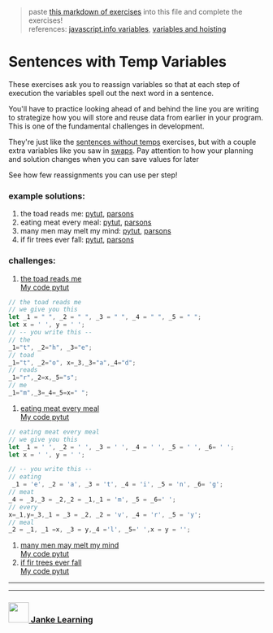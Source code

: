 > paste [this markdown of exercises](https://raw.githubusercontent.com/janke-learning/variable-exercises/master/sentences-with-temps.md) into this file and complete the exercises!   
> references: [javascript.info variables](https://javascript.info/variables), [variables and hoisting](https://github.com/janke-learning/variables-and-hoisting)

# Sentences with Temp Variables

These exercises ask you to reassign variables so that at each step of execution the variables spell out the next word in a sentence.  

You'll have to practice looking ahead of and behind the line you are writing to strategize how you will store and reuse data from earlier in your program.  This is one of the fundamental challenges in development.

They're just like the [sentences without temps](./3-sentences-without-temps.md) exercises, but with a couple extra variables like you saw in [swaps](./1-swaps.md).  Pay attention to how your planning and solution changes when you can save values for later

See how few reassignments you can use per step!

### example solutions: 
1. the toad reads me: [pytut](https://goo.gl/WrWMid), [parsons](https://janke-learning.github.io/parsonizer/?snippet=%2F%2F%20the%20toad%20reads%20me%0A%0Alet%20_1%20%3D%20%22%20%22%2C%20_2%20%3D%20%22%20%22%2C%20_3%20%3D%20%22%20%22%2C%20_4%20%3D%20%22%20%22%2C%20_5%20%3D%20%22%20%22%3B%0Alet%20x%20%3D%20'%20'%2C%20y%20%3D%20'%20'%3B%0A%0A%2F%2F%20the%0A_1%20%3D%20%22t%22%2C%20_2%20%3D%20%22h%22%2C%20_3%20%3D%20%22e%22%3B%0A%2F%2F%20toad%0Ax%20%3D%20_3%3B%0A_2%20%3D%20%22o%22%2C%20_3%20%3D%20%22a%22%2C%20_4%20%3D%20%22d%22%3B%0A%2F%2F%20reads%0A_1%20%3D%20%22r%22%2C%20_2%20%3D%20x%2C%20_5%20%3D%20%22s%22%3B%0A%2F%2F%20me%0A_1%20%3D%20%22m%22%2C%20_3%20%3D%20%22%20%22%2C%20_4%20%3D%20%22%20%22%2C%20_5%20%3D%20%22%20%22%3B)
1. eating meat every meal: [pytut](https://goo.gl/ioTN8v), [parsons](https://janke-learning.github.io/parsonizer/?snippet=%2F%2F%20eating%20meat%20every%20meal%0A%0Alet%20_1%20%3D%20'%20'%2C%20_2%20%3D%20'%20'%2C%20_3%20%3D%20'%20'%2C%20_4%20%3D%20'%20'%2C%20_5%20%3D%20'%20'%2C%20_6%3D%20'%20'%3B%0Alet%20x%20%3D%20'%20'%2C%20y%20%3D%20'%20'%3B%0A%0A%2F%2F%20eating%0A_1%20%3D%20%22e%22%2C%20_2%20%3D%20%22a%22%2C%20_3%20%3D%20%22t%22%2C%20_4%20%3D%20%22i%22%2C%20_5%20%3D%20%22n%22%2C%20_6%3D%20%22g%22%3B%0A%2F%2F%20meat%0Ax%20%3D%20_2%3B%0A_4%20%3D%20_3%2C%20_3%20%3D%20_2%2C%20_2%20%3D%20_1%2C%20_1%20%3D%20%22m%22%2C%20_5%20%3D%20%22%20%22%2C%20_6%20%3D%20%22%20%22%3B%0A%2F%2F%20every%0Ay%20%3D%20_1%3B%0A_1%20%3D%20_2%2C%20_3%20%3D%20_2%2C%20_2%20%3D%20%22v%22%2C%20_4%20%3D%20%22r%22%2C%20_5%20%3D%20%22y%22%3B%0A%2F%2F%20meal%0A_1%20%3D%20y%2C%20_2%20%3D%20_3%2C%20_3%20%3D%20x%2C%20_4%20%3D%20%22l%22%2C%20_5%20%3D%20%22%20%22%3B)
1. many men may melt my mind: [pytut](https://goo.gl/Q8LtiR), [parsons](https://janke-learning.github.io/parsonizer/?snippet=%2F%2F%20many%20men%20may%20melt%20my%20mind%0A%0Alet%20_1%20%3D%20'%20'%2C%20_2%20%3D%20'%20'%2C%20_3%20%3D%20'%20'%2C%20_4%20%3D%20'%20'%3B%0Alet%20x%20%3D%20'%20'%2C%20y%20%3D%20'%20'%3B%0A%0A%2F%2F%20many%0A_1%20%3D%20'm'%2C%20%20_2%20%3D%20'a'%2C%20_3%20%3D%20'n'%2C%20_4%20%3D%20'y'%3B%0A%2F%2F%20men%0Ax%20%3D%20_2%2C%20y%20%3D%20_4%3B%0A_2%20%3D%20'e'%2C%20_4%20%3D%20'%20'%3B%0A%2F%2F%20may%0A_3%20%3D%20y%2C%20y%20%3D%20_2%2C%20_2%20%3D%20x%3B%0A%2F%2F%20melt%0Ax%20%3D%20_3%3B%0A_2%20%3D%20y%2C%20_3%20%3D%20'l'%2C%20_4%20%3D%20't'%3B%0A%2F%2F%20my%0A_2%20%3D%20x%2C%20_3%20%3D%20'%20'%2C%20_4%20%3D%20'%20'%3B%0A%2F%2F%20mind%0A_2%20%3D%20'i'%2C%20_3%20%3D%20'n'%2C%20_4%20%3D%20'd'%3B)
1. if fir trees ever fall: [pytut](https://goo.gl/SpjB6t), [parsons](https://janke-learning.github.io/parsonizer/?snippet=%2F%2F%20if%20fir%20trees%20ever%20fall%0A%0Alet%20_1%20%3D%20'%20'%2C%20_2%20%3D%20'%20'%2C%20_3%20%3D%20'%20'%2C%20_4%20%3D%20'%20'%2C%20_5%20%3D%20'%20'%3B%0Alet%20x%20%3D%20'%20'%2C%20y%20%3D%20'%20'%3B%20%2F%2F%20to%20save%20extra%20values%20for%20later%0A%0A%2F%2F%20if%0A_1%20%3D%20'i'%2C%20_2%20%3D%20'f'%3B%0A%2F%2F%20fir%0Ax%20%3D%20_2%3B%0A_2%20%3D%20_1%2C%20_1%20%3D%20x%2C%20_3%20%3D%20'r'%3B%0A%2F%2F%20trees%0A_1%20%3D%20't'%2C%20_2%20%3D%20_3%2C%20_3%20%3D%20'e'%2C%20_4%20%3D%20_3%2C%20_5%20%3D%20's'%3B%0A%2F%2F%20ever%0Ay%20%3D%20_2%3B%0A_1%20%3D%20_3%2C%20_2%20%3D%20'v'%2C%20_4%20%3D%20y%2C%20_5%20%3D%20'%20'%3B%0A%2F%2F%20fall%0A_1%20%3D%20x%2C%20_2%20%3D%20'a'%2C%20_3%20%3D%20'l'%2C%20_4%20%3D%20_3%2C%20_5%20%3D%20'%20'%3B)


### challenges: 
1. [the toad reads me](https://goo.gl/4eqhLb) <br>
[My code pytut](http://www.pythontutor.com/javascript.html#code=//%20the%20toad%20reads%20me%0A//%20we%20give%20you%20this%0Alet%20_1%20%3D%20%22%20%22,%20_2%20%3D%20%22%20%22,%20_3%20%3D%20%22%20%22,%20_4%20%3D%20%22%20%22,%20_5%20%3D%20%22%20%22%3B%0Alet%20x%20%3D%20'%20',%20y%20%3D%20'%20'%3B%0A//%20--%20you%20write%20this%20--%0A//%20the%0A_1%3D%22t%22,%20_2%3D%22h%22,%20_3%3D%22e%22%3B%0A//%20toad%0A_1%3D%22t%22,%20_2%3D%22o%22,%20x%3D_3,_3%3D%22a%22,_4%3D%22d%22%3B%0A//%20reads%0A_1%3D%22r%22,_2%3Dx,_5%3D%22s%22%3B%0A//%20me%0A_1%3D%22m%22,_3%3D_4%3D_5%3Dx%3D%22%20%22%3B&curInstr=6&mode=display&origin=opt-frontend.js&py=js&rawInputLstJSON=%5B%5D)

```js
// the toad reads me
// we give you this
let _1 = " ", _2 = " ", _3 = " ", _4 = " ", _5 = " ";
let x = ' ', y = ' ';
// -- you write this --
// the
_1="t", _2="h", _3="e";
// toad
_1="t", _2="o", x=_3,_3="a",_4="d";
// reads
_1="r",_2=x,_5="s";
// me
_1="m",_3=_4=_5=x=" ";
```
1. [eating meat every meal](https://goo.gl/F9Njwp)  <br> [My code pytut](http://www.pythontutor.com/javascript.html#code=//%20eating%20meat%20every%20meal%0A%0A//%20we%20give%20you%20this%0Alet%20_1%20%3D%20'%20',%20_2%20%3D%20'%20',%20_3%20%3D%20'%20',%20_4%20%3D%20'%20',%20_5%20%3D%20'%20',%20_6%3D%20'%20'%3B%0Alet%20x%20%3D%20'%20',%20y%20%3D%20'%20'%3B%0A%0A//%20--%20you%20write%20this%20--%0A%0A//%20eating%0A%20_1%20%3D%20'e',%20_2%20%3D%20'a',%20_3%20%3D%20't',%20_4%20%3D%20'i',%20_5%20%3D%20'n',%20_6%3D%20'g'%3B%0A//%20meat%0A_4%20%3D%20_3,_3%20%3D%20_2,_2%20%3D%20_1,_1%20%3D%20'm',%20_5%20%3D%20_6%3D'%20'%3B%0A//%20every%0Ax%3D_1,y%3D_3,_1%20%3D%20_3%20%3D%20_2,%20_2%20%3D%20'v',%20_4%20%3D%20'r',%20_5%20%3D%20'y'%3B%20%0A//%20meal%0A_2%20%3D%20_1,%20_1%20%3Dx,%20_3%20%3D%20y,_4%20%3D'l',%20_5%3D'%20',x%20%3D%20y%20%3D%20''%3B&curInstr=6&mode=display&origin=opt-frontend.js&py=js&rawInputLstJSON=%5B%5D)

```js
// eating meat every meal
// we give you this
let _1 = ' ', _2 = ' ', _3 = ' ', _4 = ' ', _5 = ' ', _6= ' ';
let x = ' ', y = ' ';

// -- you write this --
// eating
 _1 = 'e', _2 = 'a', _3 = 't', _4 = 'i', _5 = 'n', _6= 'g';
// meat
_4 = _3,_3 = _2,_2 = _1,_1 = 'm', _5 = _6=' ';
// every
x=_1,y=_3,_1 = _3 = _2, _2 = 'v', _4 = 'r', _5 = 'y'; 
// meal
_2 = _1, _1 =x, _3 = y,_4 ='l', _5=' ',x = y = '';
```

1. [many men may melt my mind](http://www.pythontutor.com/javascript.html#code=//%20many%20men%20may%20melt%20my%20mind%0A%0A//%20we%20give%20you%20this%0Alet%20_1%20%3D%20'%20',%20_2%20%3D%20'%20',%20_3%20%3D%20'%20',%20_4%20%3D%20'%20'%3B%0Alet%20x,%20y%3B%0A//%20--%20you%20write%20this%20--%0A%0A//%20many%0A%0A//%20men%0A%0A//%20may%0A%0A//%20melt%0A%0A//%20my%0A%0A//%20mind&mode=edit&origin=opt-frontend.js&py=js&rawInputLstJSON=%5B%5D)   <br> [My code pytut]()
1. [if fir trees ever fall](https://goo.gl/BCC6pz)  <br> [My code pytut]()


___
___
### <a href="http://janke-learning.org" target="_blank"><img src="https://user-images.githubusercontent.com/18554853/50098409-22575780-021c-11e9-99e1-962787adaded.png" width="40" height="40"></img> Janke Learning</a>
